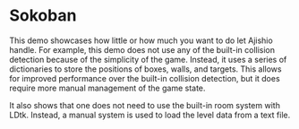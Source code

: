 # Sokoban

This demo showcases how little or how much you want to do let Ajishio handle. For example, this demo 
does not use any of the built-in collision detection because of the simplicity of the game. Instead, 
it uses a series of dictionaries to store the positions of boxes, walls, and targets. This allows 
for improved performance over the built-in collision detection, but it does require more manual 
management of the game state.

It also shows that one does not need to use the built-in room system with LDtk. Instead, a manual 
system is used to load the level data from a text file.